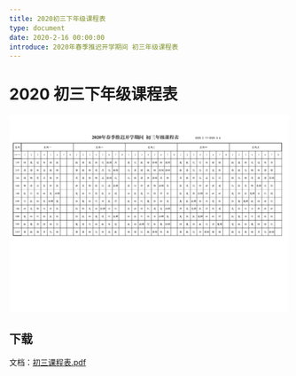```yaml
---
title: 2020初三下年级课程表
type: document
date: 2020-2-16 00:00:00
introduce: 2020年春季推迟开学期间 初三年级课程表
---
```


# 2020 初三下年级课程表

![课程表](ClassScheduleCard.png)

## 下载

文档：[初三课程表.pdf](初三课程表.pdf)
